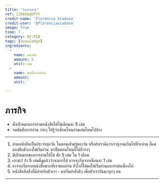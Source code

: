 ```yaml
---
title: 'รักการอ่าน'
ref: 1J8k0qqUfYY
credit-name: 'Florencia Viadana'
credit-user: '@florenciaviadana'
image: true
time: 7
category: 02:FEB
tags: [knowledge]
ingredients:
  -
    name: หนังสือ
    amount: 5
    unit: เล่ม
  -
    name: บันทึกการอ่าน
    amount:
    unit:

---
```


# ภารกิจ
 - ตั้งเป้าหมายการอ่านหนังสือให้ได้เดือนละ 5 เล่ม
 - จดบันทึกการอ่าน ง่ายๆ ให้รู้ว่าเดือนไหนอ่านเล่มไหนไปบ้าง

---
1. อ่านหนังสือเป็นประจำทุกวัน ในตอนเช้าตรู่ของวัน หรือถ้าเราคิดว่าเรายุ่งจนเกินไปที่จะอ่าน ก็แค่ลองฝึกตัวเองให้เริ่มอ่าน จะเป็นตอนไหนก็ได้ที่ว่างๆ
2. มีเป้าหมายของการอ่านให้ได้ สัก 5 เล่ม ใน 1 เดือน
3. เอาน่ะ! ถ้า 5 เล่มนี่ดูแล้วว่าจะมากไป อาจจะเริ่มจากเดือนละ 1 เล่ม
4. อาจจะเริ่มจากหนังสือพวกที่เราชอบอ่าน ยังไงก็ได้ขอให้เริ่มอ่านและทำต่อเนื่องไป
5. หนังสือคือสิ่งที่ดีสำหรับตัวเรา - มาเริ่มทำสิ่งดีๆ เพื่อตัวเรากันนะทุกๆ คน

---
